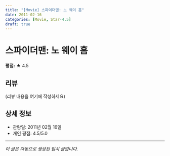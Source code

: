 ```yaml
---
title: "[Movie] 스파이더맨: 노 웨이 홈"
date: 2011-02-16
categories: [Movie, Star-4.5]
draft: true
---
```


# 스파이더맨: 노 웨이 홈

**평점:** ★ 4.5

## 리뷰

(리뷰 내용을 여기에 작성하세요)

## 상세 정보

- 관람일: 2011년 02월 16일
- 개인 평점: 4.5/5.0

---

*이 글은 자동으로 생성된 임시 글입니다.*
